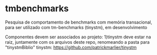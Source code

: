 # tmbenchmarks
Pesquisa de comportamento de benchmarks com memória transacional, para ser utilizado com tm-benchmarks (tinystm), em desenvolvimento

Componentes devem ser associados ao projeto:
1)tinystm deve estar na raiz, juntamente com os arquivos deste repo, renomeando a pasta para "tinystmBiblio"
    tinystm: https://github.com/patrickmarlier/tinystm
